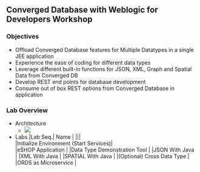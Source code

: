 ## Converged Database with Weblogic for Developers Workshop
### Objectives
* Offload Converged Database features for Multiple Datatypes in a single JEE application
* Experience the ease of coding for different data types
* Leverage different built-in functions for JSON, XML, Graph and Spatial Data from Converged DB
* Develop REST end points for database development
* Consume out of box REST options from Converged Database in application
### Lab Overview
* Architecture
  * ![](https://oracle.github.io/learning-library/developer-library/converged-db/converged-db-with-wls/intro/images/wls-cdb-lab-architecture.png)
* Labs 
|Lab Seq.| Name	 |
|||  
|Initialize Environment (Start Services)|	 
|eSHOP Application                      |
|Data Type Demonstration Tool           |
|JSON With Java	                        |
|XML With Java	                        |
|SPATIAL With Java                      |
|(Optional) Cross Data Type             |
|ORDS as Microservice                   |
